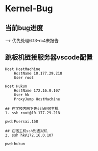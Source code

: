 # Kernel-Bug

## 当前bug进度
--> 优先处理6.13-rc4未报告


## 跳板机链接服务器vscode配置
```ssh
Host HostMachine
    HostName 10.177.29.218
    User root

Host Hukun
    HostName 172.16.0.107
    User hk
    ProxyJump HostMachine

## 在学校内网下先ssh到宿主机
1. ssh root@10.177.29.218

pwd:Puersai.168

## 在宿主机ssh到虚拟机
2. ssh hk@172.16.0.107

pwd:hukun

 
